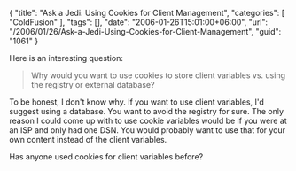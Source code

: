 {
	"title": "Ask a Jedi: Using Cookies for Client Management",
	"categories": [
		"ColdFusion"
	],
	"tags": [],
	"date": "2006-01-26T15:01:00+06:00",
	"url": "/2006/01/26/Ask-a-Jedi-Using-Cookies-for-Client-Management",
	"guid": "1061"
}

Here is an interesting question:

<blockquote>
Why would you want to use cookies to store client variables vs. using the registry or external database?
</blockquote>

To be honest, I don't know why. If you want to use client variables, I'd suggest using a database. You want to avoid the registry for sure. The only reason I could come up with to use cookie variables would be if you were at an ISP and only had one DSN. You would probably want to use that for your own content instead of the client variables. 

Has anyone used cookies for client variables before?